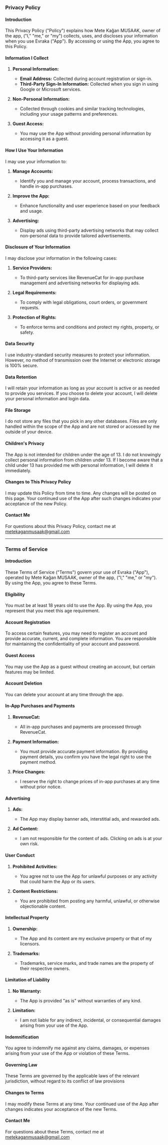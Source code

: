 ### Privacy Policy

#### Introduction

This Privacy Policy ("Policy") explains how Mete Kağan MUSAAK, owner of the app, ("I," "me," or "my") collects, uses, and discloses your information when you use Evraka ("App"). By accessing or using the App, you agree to this Policy.

#### Information I Collect

1. **Personal Information:**
   - **Email Address:** Collected during account registration or sign-in.
   - **Third-Party Sign-In Information:** Collected when you sign in using Google or Microsoft services.

2. **Non-Personal Information:**
   - Collected through cookies and similar tracking technologies, including your usage patterns and preferences.

3. **Guest Access:**
   - You may use the App without providing personal information by accessing it as a guest.

#### How I Use Your Information

I may use your information to:
1. **Manage Accounts:**
   - Identify you and manage your account, process transactions, and handle in-app purchases.
   
2. **Improve the App:**
   - Enhance functionality and user experience based on your feedback and usage.

3. **Advertising:**
   - Display ads using third-party advertising networks that may collect non-personal data to provide tailored advertisements.

#### Disclosure of Your Information

I may disclose your information in the following cases:
1. **Service Providers:**
   - To third-party services like RevenueCat for in-app purchase management and advertising networks for displaying ads.
   
2. **Legal Requirements:**
   - To comply with legal obligations, court orders, or government requests.

3. **Protection of Rights:**
   - To enforce terms and conditions and protect my rights, property, or safety.

#### Data Security

I use industry-standard security measures to protect your information. However, no method of transmission over the Internet or electronic storage is 100% secure.

#### Data Retention

I will retain your information as long as your account is active or as needed to provide you services. If you choose to delete your account, I will delete your personal information and login data.

#### File Storage

I do not store any files that you pick in any other databases. Files are only handled within the scope of the App and are not stored or accessed by me outside of your device.

#### Children's Privacy

The App is not intended for children under the age of 13. I do not knowingly collect personal information from children under 13. If I become aware that a child under 13 has provided me with personal information, I will delete it immediately.

#### Changes to This Privacy Policy

I may update this Policy from time to time. Any changes will be posted on this page. Your continued use of the App after such changes indicates your acceptance of the new Policy.

#### Contact Me

For questions about this Privacy Policy, contact me at metekaganmusaak@gmail.com

---

### Terms of Service

#### Introduction

These Terms of Service ("Terms") govern your use of Evraka ("App"), operated by Mete Kağan MUSAAK, owner of the app, ("I," "me," or "my"). By using the App, you agree to these Terms.

#### Eligibility

You must be at least 18 years old to use the App. By using the App, you represent that you meet this age requirement.

#### Account Registration

To access certain features, you may need to register an account and provide accurate, current, and complete information. You are responsible for maintaining the confidentiality of your account and password.

#### Guest Access

You may use the App as a guest without creating an account, but certain features may be limited.

#### Account Deletion

You can delete your account at any time through the app.

#### In-App Purchases and Payments

1. **RevenueCat:**
   - All in-app purchases and payments are processed through RevenueCat.

2. **Payment Information:**
   - You must provide accurate payment information. By providing payment details, you confirm you have the legal right to use the payment method.

3. **Price Changes:**
   - I reserve the right to change prices of in-app purchases at any time without prior notice.

#### Advertising

1. **Ads:**
   - The App may display banner ads, interstitial ads, and rewarded ads.

2. **Ad Content:**
   - I am not responsible for the content of ads. Clicking on ads is at your own risk.

#### User Conduct

1. **Prohibited Activities:**
   - You agree not to use the App for unlawful purposes or any activity that could harm the App or its users.

2. **Content Restrictions:**
   - You are prohibited from posting any harmful, unlawful, or otherwise objectionable content.

#### Intellectual Property

1. **Ownership:**
   - The App and its content are my exclusive property or that of my licensors.

2. **Trademarks:**
   - Trademarks, service marks, and trade names are the property of their respective owners.

#### Limitation of Liability

1. **No Warranty:**
   - The App is provided "as is" without warranties of any kind.

2. **Limitation:**
   - I am not liable for any indirect, incidental, or consequential damages arising from your use of the App.

#### Indemnification

You agree to indemnify me against any claims, damages, or expenses arising from your use of the App or violation of these Terms.

#### Governing Law

These Terms are governed by the applicable laws of the relevant jurisdiction, without regard to its conflict of law provisions

#### Changes to Terms

I may modify these Terms at any time. Your continued use of the App after changes indicates your acceptance of the new Terms.

#### Contact Me

For questions about these Terms, contact me at metekaganmusaak@gmail.com

